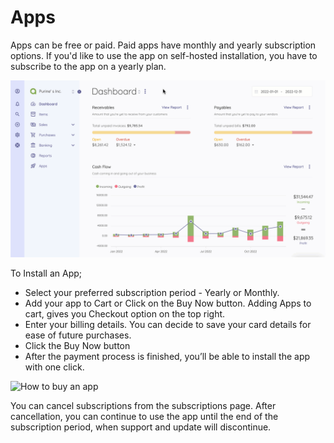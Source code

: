 Apps
=========

Apps can be free or paid. Paid apps have monthly and yearly subscription options. If you'd like to use the app on self-hosted installation, you have to subscribe to the app on a yearly plan.

![Apps API Key](_images/apps-api-key.gif)

To Install an App;

- Select your preferred subscription period - Yearly or Monthly. 
- Add your app to Cart or Click on the Buy Now button. Adding Apps to cart, gives you Checkout option on the top right.
- Enter your billing details. You can decide to save your card details for ease of future purchases.
- Click the Buy Now button
- After the payment process is finished, you’ll be able to install the app with one click. 

![How to buy an app](_images/apps-buy.gif)

You can cancel subscriptions from the subscriptions page. After cancellation, you can continue to use the app until the end of the subscription period, when support and update will discontinue.
